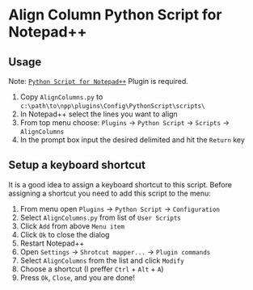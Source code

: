 Align Column Python Script for Notepad++
================

## Usage

Note: [`Python Script for Notepad++`](http://npppythonscript.sourceforge.net/download.shtml) Plugin is required.

  1. Copy `AlignColumns.py` to `c:\path\to\npp\plugins\Config\PythonScript\scripts\`
  2. In Notepad++ select the lines you want to align
  3. From top menu choose: `Plugins` -> `Python Script` -> `Scripts` -> `AlignColumns`
  4. In the prompt box input the desired delimited and hit the `Return` key 
   
## Setup a keyboard shortcut

It is a good idea to assign a keyboard shortcut to this script.
Before assigning a shortcut you need to add this script to the menu:

  1. From menu open `Plugins` -> `Python Script` -> `Configuration`
  2. Select `AlignColumns.py` from list of `User Scripts`
  3. Click `Add` from above `Menu item`
  4. Click `Ok` to close the dialog
  5. Restart Notepad++
  6. Open `Settings` -> `Shrotcut mapper...` -> `Plugin commands`
  7. Select `AlignColumns` from the list and click `Modify`
  8. Choose a shortcut (I preffer `Ctrl` + `Alt` + `A`)
  9. Press `Ok`, `Close`, and you are done!
